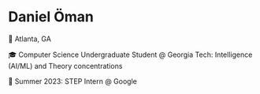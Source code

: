 # Daniel Öman

:round_pushpin:	Atlanta, GA

:mortar_board: Computer Science Undergraduate Student @ Georgia Tech: Intelligence (AI/ML) and Theory concentrations

:briefcase:	Summer 2023: STEP Intern @ Google
<!-- https://github.com/ikatyang/emoji-cheat-sheet/blob/master/README.md -->

